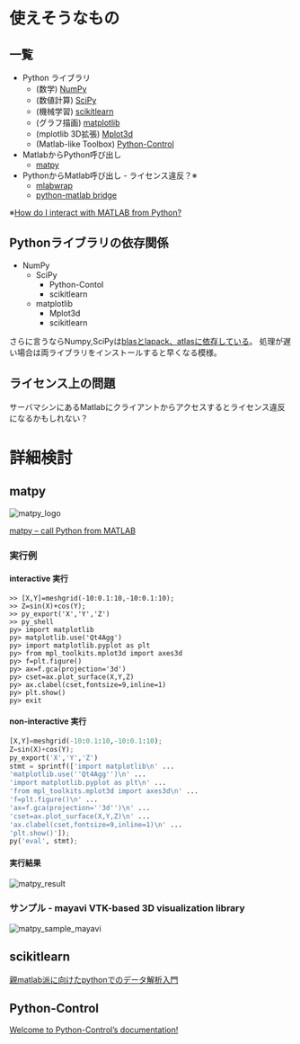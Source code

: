 # 使えそうなもの

## 一覧

* Python ライブラリ
    * (数学) [NumPy]
    * (数値計算) [SciPy]
    * (機械学習) [scikitlearn]
    * (グラフ描画) [matplotlib]
    * (mplotlib 3D拡張) [Mplot3d]
    * (Matlab-like Toolbox) [Python-Control]
* MatlabからPython呼び出し
    * [matpy]
* PythonからMatlab呼び出し - ライセンス違反？※
    * [mlabwrap]
    * [python-matlab bridge]

※[How do I interact with MATLAB from Python?](http://stackoverflow.com/questions/2255942/how-do-i-interact-with-matlab-from-python)


## Pythonライブラリの依存関係

* NumPy
    * SciPy
        * Python-Contol
        * scikitlearn
    * matplotlib
        * Mplot3d
        * scikitlearn


さらに言うならNumpy,SciPyは[blasとlapack、atlasに依存している][numpy_scipy_speedup]。
処理が遅い場合は両ライブラリをインストールすると早くなる模様。


## ライセンス上の問題

サーバマシンにあるMatlabにクライアントからアクセスするとライセンス違反になるかもしれない？



# 詳細検討

## matpy

![matpy_logo](http://algoholic.eu/wp-content/uploads/2012/05/path1894.png)

[matpy – call Python from MATLAB](http://algoholic.eu/matpy/)


### 実行例

#### interactive 実行

```
>> [X,Y]=meshgrid(-10:0.1:10,-10:0.1:10);
>> Z=sin(X)+cos(Y);
>> py_export('X','Y','Z')
>> py_shell
py> import matplotlib
py> matplotlib.use('Qt4Agg')
py> import matplotlib.pyplot as plt
py> from mpl_toolkits.mplot3d import axes3d
py> f=plt.figure()
py> ax=f.gca(projection='3d')
py> cset=ax.plot_surface(X,Y,Z)
py> ax.clabel(cset,fontsize=9,inline=1)
py> plt.show()
py> exit
```

#### non-interactive 実行

```python
[X,Y]=meshgrid(-10:0.1:10,-10:0.1:10);
Z=sin(X)+cos(Y);
py_export('X','Y','Z')
stmt = sprintf(['import matplotlib\n' ...
'matplotlib.use(''Qt4Agg'')\n' ...
'import matplotlib.pyplot as plt\n' ...
'from mpl_toolkits.mplot3d import axes3d\n' ...
'f=plt.figure()\n' ...
'ax=f.gca(projection=''3d'')\n' ...
'cset=ax.plot_surface(X,Y,Z)\n' ...
'ax.clabel(cset,fontsize=9,inline=1)\n' ...
'plt.show()']);
py('eval', stmt);
```

#### 実行結果  
![matpy_result](
http://algoholic.eu/wp-content/uploads/2012/05/matpy_screen.png)


### サンプル - mayavi VTK-based 3D visualization library
![matpy_sample_mayavi](
http://algoholic.eu/wp-content/uploads/2012/05/matpy_mayavi.png)


## scikitlearn

[親matlab派に向けたpythonでのデータ解析入門](
http://atl.recruit-tech.co.jp/blog/2393/)


## Python-Control

[Welcome to Python-Control’s documentation!](
http://python-control.sourceforge.net/manual-0.5a/index.html)



[NumPy]:http://algoholic.eu/matpy/
[SciPy]:http://turbare.net/transl/scipy-lecture-notes/intro/scipy.html
[matplotlib]:http://matplotlib.org/
[Mplot3d]:http://d.hatena.ne.jp/white_wheels/20100327/p3
[Python-Control]:http://python-control.sourceforge.net/manual-0.5a/intro.html
[matpy]:http://algoholic.eu/matpy/
[scikitlearn]:http://atl.recruit-tech.co.jp/blog/2393/
[numpy_scipy_speedup]:http://qiita.com/r9y9/items/b6b2a0ee00781f1bb480

[mlabwrap]:http://mlabwrap.sourceforge.net/
[python-matlab bridge]:https://github.com/jaderberg/python-matlab-bridge
